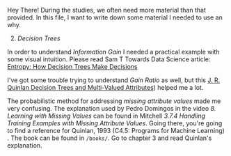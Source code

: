 Hey There! During the studies, we often need more material than that provided.
In this file, I want to write down some material I needed to use an why.

2. _Decision Trees_

In order to understand _Information Gain_ I needed a practical example with some visual intuition. Please read Sam T Towards Data Science article: [Entropy: How Decision Trees Make Decisions](https://towardsdatascience.com/entropy-how-decision-trees-make-decisions-2946b9c18c8)

I've got some trouble trying to understand _Gain Ratio_ as well, but this [J. R. Quinlan Decision Trees and Multi-Valued Attributes](https://aitopics.org/download/classics:BEBDCE7E)) helped me a lot.

The probabilistic method for addressing _missing attribute values_ made me very confusing. The explanation used by Pedro Domingos in the video _8. Learning with Missing Values_ can be found in Mitchell _3.7.4 Handling Training Examples with Missing Attribute Values_. Going there, you're going to find a reference for Quinlan, 1993 (C4.5: Programs for Machine Learning) . The book can be found in ```/books/```. Go to chapter 3 and read Quinlan's explanation.